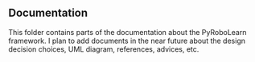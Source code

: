 ## Documentation

This folder contains parts of the documentation about the PyRoboLearn framework.
I plan to add documents in the near future about the design decision choices, UML diagram, references, advices, etc.

